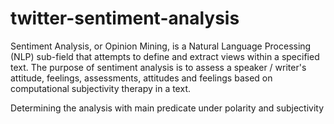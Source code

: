 # twitter-sentiment-analysis
Sentiment Analysis, or Opinion Mining, is a Natural Language Processing (NLP) sub-field that attempts to define and extract views within a specified text. The purpose of sentiment analysis is to assess a speaker / writer's attitude, feelings, assessments, attitudes and feelings based on computational subjectivity therapy in a text.

Determining the analysis with main predicate under polarity and subjectivity 
